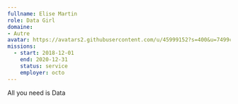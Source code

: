```yaml
---
fullname: Elise Martin
role: Data Girl
domaine: 
- Autre
avatar: https://avatars2.githubusercontent.com/u/45999152?s=400&u=7499c4202c75e73de574a27c89d2e0e6f38b86cb&v=4
missions:
  - start: 2018-12-01
    end: 2020-12-31
    status: service
    employer: octo
---
```


All you need is Data
